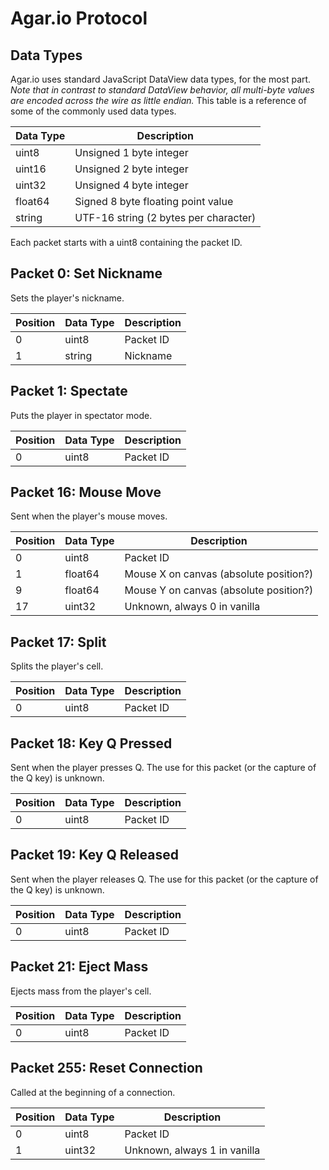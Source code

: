 # Agar.io Protocol

## Data Types
Agar.io uses standard JavaScript DataView data types, for the most part. *Note that in contrast to standard DataView behavior, all multi-byte values are encoded across the wire as little endian.* This table is a reference of some of the commonly used data types.

| Data Type | Description 
|-----------|-----------
| uint8     | Unsigned 1 byte integer
| uint16    | Unsigned 2 byte integer
| uint32    | Unsigned 4 byte integer
| float64   | Signed 8 byte floating point value
| string    | UTF-16 string (2 bytes per character)

Each packet starts with a uint8 containing the packet ID.

## Packet 0: Set Nickname
Sets the player's nickname.

| Position | Data Type | Description
|----------|-----------|-----------------
| 0        | uint8     | Packet ID
| 1        | string    | Nickname

## Packet 1: Spectate
Puts the player in spectator mode.

| Position | Data Type | Description
|----------|-----------|-----------------
| 0        | uint8     | Packet ID

## Packet 16: Mouse Move
Sent when the player's mouse moves.

| Position | Data Type | Description
|----------|-----------|-----------------
| 0        | uint8     | Packet ID
| 1        | float64   | Mouse X on canvas (absolute position?)
| 9        | float64   | Mouse Y on canvas (absolute position?)
| 17       | uint32    | Unknown, always 0 in vanilla

## Packet 17: Split
Splits the player's cell.

| Position | Data Type | Description
|----------|-----------|-----------------
| 0        | uint8     | Packet ID

## Packet 18: Key Q Pressed
Sent when the player presses Q. The use for this packet (or the capture of the Q key) is unknown.

| Position | Data Type | Description
|----------|-----------|-----------------
| 0        | uint8     | Packet ID

## Packet 19: Key Q Released
Sent when the player releases Q. The use for this packet (or the capture of the Q key) is unknown.

| Position | Data Type | Description
|----------|-----------|-----------------
| 0        | uint8     | Packet ID

## Packet 21: Eject Mass
Ejects mass from the player's cell.

| Position | Data Type | Description
|----------|-----------|-----------------
| 0        | uint8     | Packet ID

## Packet 255: Reset Connection
Called at the beginning of a connection.

| Position | Data Type | Description
|----------|-----------|-----------------
| 0        | uint8     | Packet ID
| 1        | uint32    | Unknown, always 1 in vanilla

